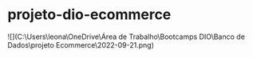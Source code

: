 # projeto-dio-ecommerce



![](C:\Users\leona\OneDrive\Área de Trabalho\Bootcamps DIO\Banco de Dados\projeto Ecommerce\2022-09-21.png)
